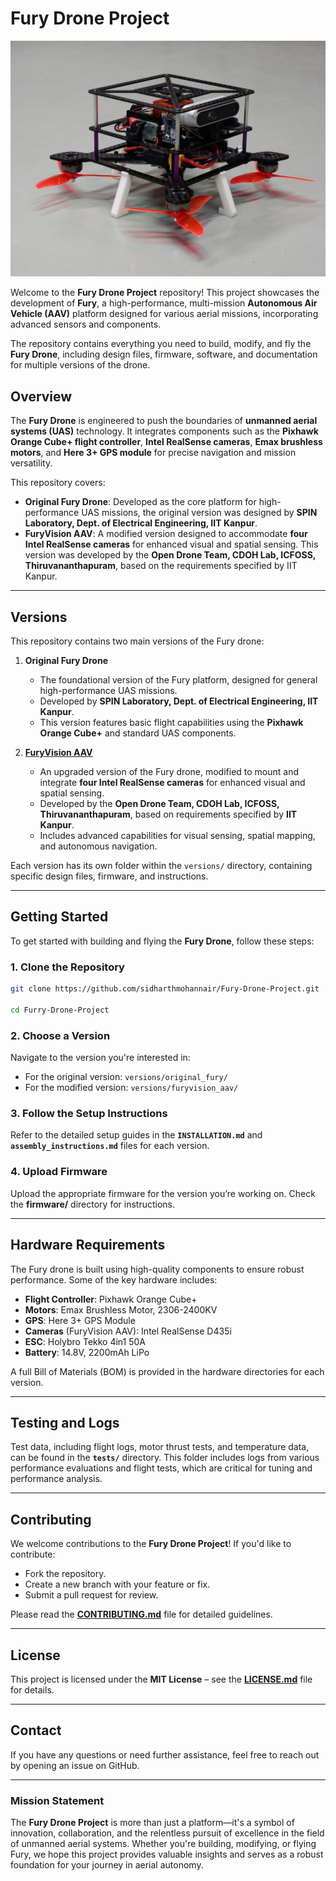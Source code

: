 
# **Fury Drone Project**

![FuryVision AAV](/images/cover.jpg "FuryVision AAV")

Welcome to the **Fury Drone Project** repository! This project showcases the development of **Fury**, a high-performance, multi-mission **Autonomous Air Vehicle (AAV)** platform designed for various aerial missions, incorporating advanced sensors and components.

The repository contains everything you need to build, modify, and fly the **Fury Drone**, including design files, firmware, software, and documentation for multiple versions of the drone.

## **Overview**

The **Fury Drone** is engineered to push the boundaries of **unmanned aerial systems (UAS)** technology. It integrates components such as the **Pixhawk Orange Cube+ flight controller**, **Intel RealSense cameras**, **Emax brushless motors**, and **Here 3+ GPS module** for precise navigation and mission versatility.

This repository covers:
- **Original Fury Drone**: Developed as the core platform for high-performance UAS missions, the original version was designed by **SPIN Laboratory, Dept. of Electrical Engineering, IIT Kanpur**.
- **FuryVision AAV**: A modified version designed to accommodate **four Intel RealSense cameras** for enhanced visual and spatial sensing. This version was developed by the **Open Drone Team, CDOH Lab, ICFOSS, Thiruvananthapuram**, based on the requirements specified by IIT Kanpur.

---

## **Versions**

This repository contains two main versions of the Fury drone:

1. **Original Fury Drone**  
   - The foundational version of the Fury platform, designed for general high-performance UAS missions.
   - Developed by **SPIN Laboratory, Dept. of Electrical Engineering, IIT Kanpur**.
   - This version features basic flight capabilities using the **Pixhawk Orange Cube+** and standard UAS components.

2. [**FuryVision AAV**](/versions/2_furyvision_aav/README.md)  
   - An upgraded version of the Fury drone, modified to mount and integrate **four Intel RealSense cameras** for enhanced visual and spatial sensing.
   - Developed by the **Open Drone Team, CDOH Lab, ICFOSS, Thiruvananthapuram**, based on requirements specified by **IIT Kanpur**.
   - Includes advanced capabilities for visual sensing, spatial mapping, and autonomous navigation.

Each version has its own folder within the `versions/` directory, containing specific design files, firmware, and instructions.

---

## **Getting Started**

To get started with building and flying the **Fury Drone**, follow these steps:

### 1. **Clone the Repository**
   ```bash
   git clone https://github.com/sidharthmohannair/Fury-Drone-Project.git

   cd Furry-Drone-Project
   ```

### 2. **Choose a Version**
   Navigate to the version you're interested in:
   - For the original version: `versions/original_fury/`
   - For the modified version: `versions/furyvision_aav/`

### 3. **Follow the Setup Instructions**
   Refer to the detailed setup guides in the **`INSTALLATION.md`** and **`assembly_instructions.md`** files for each version.

### 4. **Upload Firmware**
   Upload the appropriate firmware for the version you’re working on. Check the **firmware/** directory for instructions.

---

## **Hardware Requirements**

The Fury drone is built using high-quality components to ensure robust performance. Some of the key hardware includes:

- **Flight Controller**: Pixhawk Orange Cube+
- **Motors**: Emax Brushless Motor, 2306-2400KV
- **GPS**: Here 3+ GPS Module
- **Cameras** (FuryVision AAV): Intel RealSense D435i
- **ESC**: Holybro Tekko 4in1 50A
- **Battery**: 14.8V, 2200mAh LiPo

A full Bill of Materials (BOM) is provided in the hardware directories for each version.

---

## **Testing and Logs**

Test data, including flight logs, motor thrust tests, and temperature data, can be found in the **`tests/`** directory. This folder includes logs from various performance evaluations and flight tests, which are critical for tuning and performance analysis.

---

## **Contributing**

We welcome contributions to the **Fury Drone Project**! If you'd like to contribute:
- Fork the repository.
- Create a new branch with your feature or fix.
- Submit a pull request for review.

Please read the [**CONTRIBUTING.md**](/CONTRIBUTING.md) file for detailed guidelines.

---

## **License**

This project is licensed under the **MIT License** – see the [**LICENSE.md**](/LICENSE) file for details.

---

## **Contact**

If you have any questions or need further assistance, feel free to reach out by opening an issue on GitHub.

---

### **Mission Statement**

The **Fury Drone Project** is more than just a platform—it's a symbol of innovation, collaboration, and the relentless pursuit of excellence in the field of unmanned aerial systems. Whether you're building, modifying, or flying Fury, we hope this project provides valuable insights and serves as a robust foundation for your journey in aerial autonomy.
